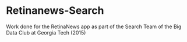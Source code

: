 # Retinanews-Search
Work done for the RetinaNews app as part of the Search Team of the Big Data Club at Georgia Tech (2015)
